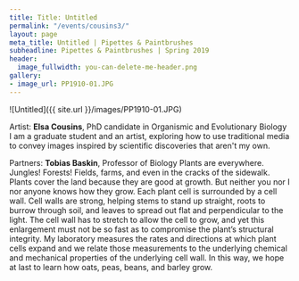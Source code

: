```yaml
---
title: Title: Untitled
permalink: "/events/cousins3/"
layout: page
meta_title: Untitled | Pipettes & Paintbrushes
subheadline: Pipettes & Paintbrushes | Spring 2019
header:
  image_fullwidth: you-can-delete-me-header.png
gallery:
- image_url: PP1910-01.JPG
---
```

![Untitled]({{ site.url }}/images/PP1910-01.JPG)

Artist: **Elsa Cousins**, PhD candidate in Organismic and Evolutionary Biology
I am a graduate student and an artist, exploring how to use traditional media to convey images inspired by scientific discoveries that aren't my own.

Partners: **Tobias Baskin**, Professor of Biology
Plants are everywhere. Jungles! Forests! Fields, farms, and even in the cracks of the sidewalk. Plants cover the land because they are good at growth. But neither you nor I nor anyone knows how they grow. Each plant cell is surrounded by a cell wall. Cell walls are strong, helping stems to stand up straight, roots to burrow through soil, and leaves to spread out flat and perpendicular to the light. The cell wall has to stretch to allow the cell to grow, and yet this enlargement must not be so fast as to compromise the plant’s structural integrity. My laboratory measures the rates and directions at which plant cells expand and we relate those measurements to the underlying chemical and mechanical properties of the underlying cell wall. In this way, we hope at last to learn how oats, peas, beans, and barley grow.
